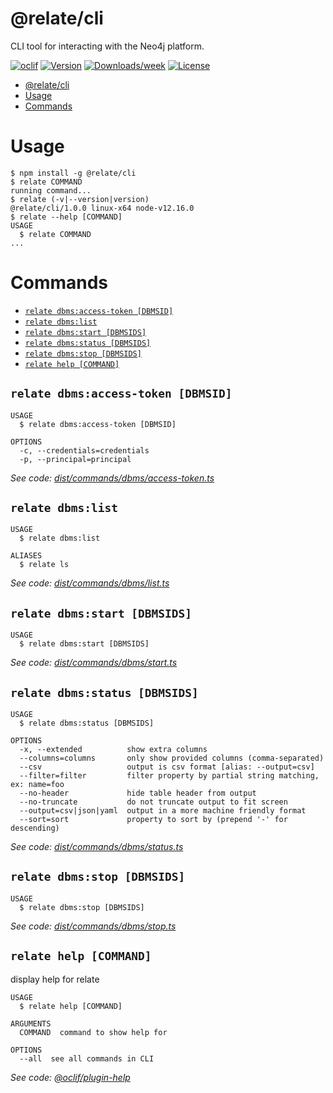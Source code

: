 # @relate/cli

CLI tool for interacting with the Neo4j platform.

[![oclif](https://img.shields.io/badge/cli-oclif-brightgreen.svg)](https://oclif.io)
[![Version](https://img.shields.io/npm/v/cli.svg)](https://npmjs.org/package/cli)
[![Downloads/week](https://img.shields.io/npm/dw/cli.svg)](https://npmjs.org/package/cli)
[![License](https://img.shields.io/npm/l/cli.svg)](https://github.com/neo-technology/daedalus/blob/master/package.json)

<!-- toc -->
* [@relate/cli](#relatecli)
* [Usage](#usage)
* [Commands](#commands)
<!-- tocstop -->

# Usage

<!-- usage -->
```sh-session
$ npm install -g @relate/cli
$ relate COMMAND
running command...
$ relate (-v|--version|version)
@relate/cli/1.0.0 linux-x64 node-v12.16.0
$ relate --help [COMMAND]
USAGE
  $ relate COMMAND
...
```
<!-- usagestop -->

# Commands

<!-- commands -->
* [`relate dbms:access-token [DBMSID]`](#relate-dbmsaccess-token-dbmsid)
* [`relate dbms:list`](#relate-dbmslist)
* [`relate dbms:start [DBMSIDS]`](#relate-dbmsstart-dbmsids)
* [`relate dbms:status [DBMSIDS]`](#relate-dbmsstatus-dbmsids)
* [`relate dbms:stop [DBMSIDS]`](#relate-dbmsstop-dbmsids)
* [`relate help [COMMAND]`](#relate-help-command)

## `relate dbms:access-token [DBMSID]`

```
USAGE
  $ relate dbms:access-token [DBMSID]

OPTIONS
  -c, --credentials=credentials
  -p, --principal=principal
```

_See code: [dist/commands/dbms/access-token.ts](https://github.com/neo-technology/daedalus/blob/v1.0.0/dist/commands/dbms/access-token.ts)_

## `relate dbms:list`

```
USAGE
  $ relate dbms:list

ALIASES
  $ relate ls
```

_See code: [dist/commands/dbms/list.ts](https://github.com/neo-technology/daedalus/blob/v1.0.0/dist/commands/dbms/list.ts)_

## `relate dbms:start [DBMSIDS]`

```
USAGE
  $ relate dbms:start [DBMSIDS]
```

_See code: [dist/commands/dbms/start.ts](https://github.com/neo-technology/daedalus/blob/v1.0.0/dist/commands/dbms/start.ts)_

## `relate dbms:status [DBMSIDS]`

```
USAGE
  $ relate dbms:status [DBMSIDS]

OPTIONS
  -x, --extended          show extra columns
  --columns=columns       only show provided columns (comma-separated)
  --csv                   output is csv format [alias: --output=csv]
  --filter=filter         filter property by partial string matching, ex: name=foo
  --no-header             hide table header from output
  --no-truncate           do not truncate output to fit screen
  --output=csv|json|yaml  output in a more machine friendly format
  --sort=sort             property to sort by (prepend '-' for descending)
```

_See code: [dist/commands/dbms/status.ts](https://github.com/neo-technology/daedalus/blob/v1.0.0/dist/commands/dbms/status.ts)_

## `relate dbms:stop [DBMSIDS]`

```
USAGE
  $ relate dbms:stop [DBMSIDS]
```

_See code: [dist/commands/dbms/stop.ts](https://github.com/neo-technology/daedalus/blob/v1.0.0/dist/commands/dbms/stop.ts)_

## `relate help [COMMAND]`

display help for relate

```
USAGE
  $ relate help [COMMAND]

ARGUMENTS
  COMMAND  command to show help for

OPTIONS
  --all  see all commands in CLI
```

_See code: [@oclif/plugin-help](https://github.com/oclif/plugin-help/blob/v2.2.3/src/commands/help.ts)_
<!-- commandsstop -->
